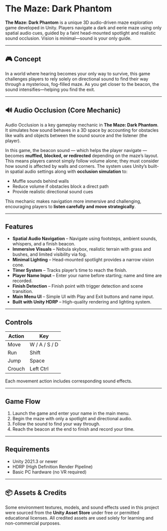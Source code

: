 # The Maze: Dark Phantom

**The Maze: Dark Phantom** is a unique 3D audio-driven maze exploration game developed in Unity. Players navigate a dark and eerie maze using only spatial audio cues, guided by a faint head-mounted spotlight and realistic sound occlusion. Vision is minimal—sound is your only guide.

---

## 🎮 Concept

In a world where hearing becomes your only way to survive, this game challenges players to rely solely on directional sound to find their way through a mysterious, fog-filled maze. As you get closer to the beacon, the sound intensifies—helping you find the exit.

---

## 🔊 Audio Occlusion (Core Mechanic)

Audio Occlusion is a key gameplay mechanic in **The Maze: Dark Phantom**. It simulates how sound behaves in a 3D space by accounting for obstacles like walls and objects between the sound source and the listener (the player). 

In this game, the beacon sound — which helps the player navigate — becomes **muffled, blocked, or redirected** depending on the maze’s layout. This means players cannot simply follow volume alone; they must consider how sound is affected by walls and corners. The system uses Unity’s built-in spatial audio settings along with **occlusion simulation** to:

- Muffle sounds behind walls
- Reduce volume if obstacles block a direct path
- Provide realistic directional sound cues

This mechanic makes navigation more immersive and challenging, encouraging players to **listen carefully and move strategically**.

---

## Features

- **Spatial Audio Navigation** – Navigate using footsteps, ambient sounds, whispers, and a finish beacon.
- **Immersive Visuals** – Nebula skybox, realistic terrain with grass and bushes, and limited visibility via fog.
- **Minimal Lighting** – Head-mounted spotlight provides a narrow vision cone.
- **Timer System** – Tracks player’s time to reach the finish.
- **Player Name Input** – Enter your name before starting; name and time are recorded.
- **Finish Detection** – Finish point with trigger detection and scene transition.
- **Main Menu UI** – Simple UI with Play and Exit buttons and name input.
- **Built with Unity HDRP** – High-quality rendering and lighting system.

---

## Controls

| Action   | Key        |
|----------|------------|
| Move     | W / A / S / D |
| Run      | Shift      |
| Jump     | Space      |
| Crouch   | Left Ctrl  |

Each movement action includes corresponding sound effects.

---

## Game Flow

1. Launch the game and enter your name in the main menu.
2. Begin the maze with only a spotlight and directional audio.
3. Follow the sound to find your way through.
4. Reach the beacon at the end to finish and record your time.

---

## Requirements

- Unity 2021.3 or newer
- HDRP (High Definition Render Pipeline)
- Basic PC hardware (no VR required)

---

## 📦 Assets & Credits

Some environment textures, models, and sound effects used in this project were sourced from the **Unity Asset Store** under free or permitted educational licenses. All credited assets are used solely for learning and non-commercial purposes.





